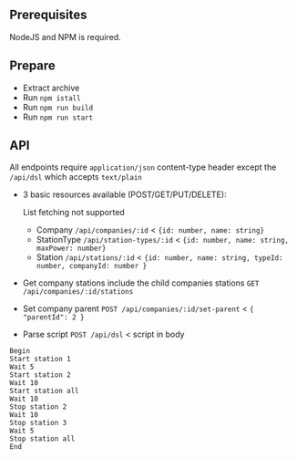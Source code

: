## Prerequisites
NodeJS and NPM is required.

## Prepare
- Extract archive
- Run `npm istall`
- Run `npm run build`
- Run `npm run start`

## API
All endpoints require `application/json` content-type header except the `/api/dsl` which accepts `text/plain`
- 3 basic resources available (POST/GET/PUT/DELETE):
    
    List fetching not supported
  - Company `/api/companies/:id` < `{id: number, name: string}`
  - StationType `/api/station-types/:id` < `{id: number, name: string, maxPower: number}`
  - Station `/api/stations/:id` < `{id: number, name: string, typeId: number, companyId: number }`
- Get company stations include the child companies stations `GET /api/companies/:id/stations`
- Set company parent `POST /api/companies/:id/set-parent` < `{ "parentId": 2 }`
- Parse script `POST /api/dsl` < script in body
```
Begin
Start station 1
Wait 5
Start station 2
Wait 10
Start station all
Wait 10
Stop station 2
Wait 10
Stop station 3
Wait 5
Stop station all
End
  ```
